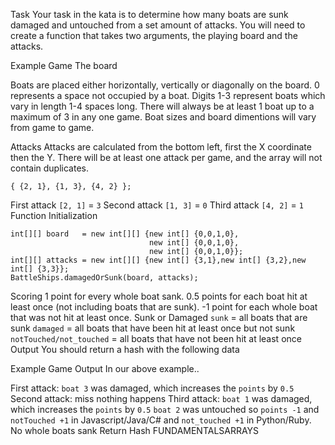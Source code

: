 Task
Your task in the kata is to determine how many boats are sunk damaged and untouched from a set amount of attacks. You will need to create a function that takes two arguments, the playing board and the attacks.

Example Game
The board

Boats are placed either horizontally, vertically or diagonally on the board. 0 represents a space not occupied by a boat. Digits 1-3 represent boats which vary in length 1-4 spaces long. There will always be at least 1 boat up to a maximum of 3 in any one game. Boat sizes and board dimentions will vary from game to game.

Attacks
Attacks are calculated from the bottom left, first the X coordinate then the Y. There will be at least one attack per game, and the array will not contain duplicates.
```
{ {2, 1}, {1, 3}, {4, 2} };
```
First attack      `[2, 1]` = `3`
Second attack `[1, 3]` = `0`
Third attack     `[4, 2]` = `1`
Function Initialization
```
int[][] board   = new int[][] {new int[] {0,0,1,0},
                               new int[] {0,0,1,0},
                               new int[] {0,0,1,0}};
int[][] attacks = new int[][] {new int[] {3,1},new int[] {3,2},new int[] {3,3}};
BattleShips.damagedOrSunk(board, attacks);
```
Scoring
1 point for every whole boat sank.
0.5 points for each boat hit at least once (not including boats that are sunk).
-1 point for each whole boat that was not hit at least once.
Sunk or Damaged
`sunk` = all boats that are sunk
`damaged` = all boats that have been hit at least once but not sunk
`notTouched/not_touched` = all boats that have not been hit at least once
Output
You should return a hash with the following data

Example Game Output
In our above example..

First attack: `boat 3` was damaged, which increases the `points` by `0.5`
Second attack: miss nothing happens
Third attack: `boat 1` was damaged, which increases the `points` by `0.5`
`boat 2` was untouched so `points -1` and `notTouched +1` in Javascript/Java/C# and `not_touched +1` in Python/Ruby.
No whole boats sank
Return Hash
FUNDAMENTALSARRAYS
